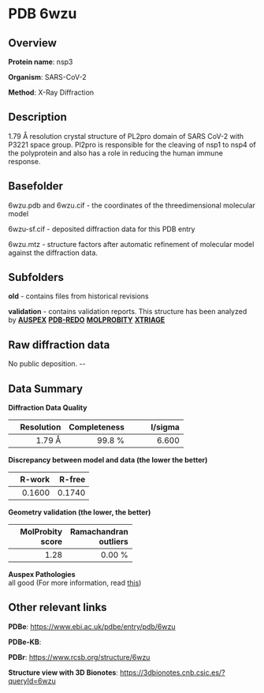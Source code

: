 # PDB 6wzu

## Overview

**Protein name**: nsp3

**Organism**: SARS-CoV-2

**Method**: X-Ray Diffraction

## Description

1.79 Å resolution  crystal structure of PL2pro domain of SARS CoV-2 with P3221 space group. Pl2pro is responsible for the cleaving of nsp1 to nsp4 of the polyprotein and also has a role in reducing the human immune response.

## Basefolder

6wzu.pdb and 6wzu.cif - the coordinates of the threedimensional molecular model

6wzu-sf.cif - deposited diffraction data for this PDB entry

6wzu.mtz - structure factors after automatic refinement of molecular model against the diffraction data.

## Subfolders



**old** - contains files from historical revisions

**validation** - contains validation reports. This structure has been analyzed by [**AUSPEX**](https://github.com/thorn-lab/coronavirus_structural_task_force/tree/master/pdb/nsp3/SARS-CoV-2/6wzu/validation/auspex) [**PDB-REDO**](https://github.com/thorn-lab/coronavirus_structural_task_force/tree/master/pdb/nsp3/SARS-CoV-2/6wzu/validation/pdb-redo) [**MOLPROBITY**](https://github.com/thorn-lab/coronavirus_structural_task_force/tree/master/pdb/nsp3/SARS-CoV-2/6wzu/validation/molprobity) [**XTRIAGE**](https://github.com/thorn-lab/coronavirus_structural_task_force/blob/master/pdb/nsp3/SARS-CoV-2/6wzu/validation/Xtriage_output.log)  



## Raw diffraction data

No public deposition. --<br> 

## Data Summary
**Diffraction Data Quality**

|   | Resolution | Completeness| I/sigma |
|---|-------------:|----------------:|--------------:|
|   |1.79 Å|99.8  %|<img width=50/>6.600|

**Discrepancy between model and data (the lower the better)**

|   | **R-work**| **R-free**   
|---|-------------:|----------------:|           
||  0.1600|  0.1740|

**Geometry validation (the lower, the better)**

|   |**MolProbity<br>score**| **Ramachandran<br>outliers** 
|---|-------------:|----------------:|
||  1.28|  0.00 %|

**Auspex Pathologies**<br> all good (For more information, read [this](https://github.com/thorn-lab/coronavirus_structural_task_force/blob/master/pdb/nsp3/SARS-CoV-2/6wzu/validation/auspex/6wzu_auspex_comments.txt))

 



## Other relevant links 
**PDBe**:  https://www.ebi.ac.uk/pdbe/entry/pdb/6wzu

**PDBe-KB**:  
 
**PDBr**: https://www.rcsb.org/structure/6wzu 

**Structure view with 3D Bionotes**: https://3dbionotes.cnb.csic.es/?queryId=6wzu

